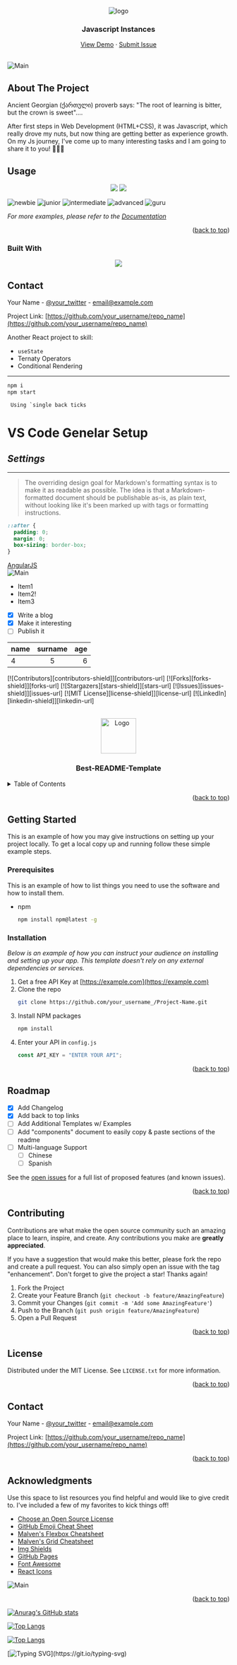 


<a name="readme-top"></a>
<div align="center">
 <img src="https://gpx.ge/root/img/js/logos.png" alt="logo"><br/>
 
<h3 align="center">Javascript Instances</h3>
  <div align="center">
    <a href="https://gpx.ge/challenge/js/" target="_blank">View Demo</a>
    ·
    <a href="https://github.com/tsotneforester/Javascript/issues">Submit Issue</a>
  </div>
<br/>

</div>

![Main](https://gpx.ge/root/img/js/js.gif "image")

## About The Project
Ancient Georgian (ქართული) proverb says: "The root of learning is bitter, but the crown is sweet"....

After first steps in Web Development (HTML+CSS), it was Javascript, which really drove my nuts, but now thing are getting better as experience growth. On my Js journey, I've come up to many interesting tasks and I am going to share it to you! :partying_face::partying_face::partying_face:


## Usage

<div align="center">

<img src="https://gpx.ge/root/img/js/front.png" />
<img src="https://gpx.ge/root/img/js/back.png" />
<!-- ![Main](https://gpx.ge/root/img/js/front.png "image")
![Main](https://gpx.ge/root/img/js/back.png "image") -->
 </div>


![newbie](https://img.shields.io/badge/%201%20-newbie-white?labelColor=6abecd "image")
![junior](https://img.shields.io/badge/%202%20-junior-white?labelColor=aad742 "image")
![intermediate](https://img.shields.io/badge/%203%20-intermediate-white?labelColor=f1b604 "image")
![advanced](https://img.shields.io/badge/%204%20-advanced-white?labelColor=bf4605 "image")
![guru](https://img.shields.io/badge/%205%20-guru-white?labelColor=ed2c49 "image")

_For more examples, please refer to the [Documentation](https://example.com)_

<p align="right">(<a href="#readme-top">back to top</a>)</p>

### Built With

<p align="center">
  <a href="https://skillicons.dev">
    <img src="https://skills.thijs.gg/icons?i=js,html,css,sass,styledcomponents,react,codepen,figma,git,ps,vscode" />
  </a>
</p>




## Contact

Your Name - [@your_twitter](https://twitter.com/your_username) - email@example.com

Project Link: [https://github.com/your_username/repo_name](https://github.com/your_username/repo_name)

<!-- ///////////////////////////////////////////////////////////////////////// -->

Another React project to skill:

- `useState`
- Ternaty Operators
- Conditional Rendering

---

```sh
npm i
npm start
```
`` Using `single back ticks``
# **VS Code** Genelar Setup

## **_Settings_**

---

> The overriding design goal for Markdown's
> formatting syntax is to make it as readable
> as possible. The idea is that a
> Markdown-formatted document should be
> publishable as-is, as plain text, without
> looking like it's been marked up with tags
> or formatting instructions.

```CSS
::after {
  padding: 0;
  margin: 0;
  box-sizing: border-box;
}
```



[AngularJS](http://angularjs.org)  
![Main](https://media.giphy.com/media/wKoPDy4mp8Lr6IJ9ce/giphy.gif "image")

- Item1
- Item2!
- Item3

- [x] Write a blog
- [x] Make it interesting
- [ ] Publish it

| name | surname | age |
| :--- | :-----: | --: |
| 4    |    5    |   6 |







[![Contributors][contributors-shield]][contributors-url]
[![Forks][forks-shield]][forks-url]
[![Stargazers][stars-shield]][stars-url]
[![Issues][issues-shield]][issues-url]
[![MIT License][license-shield]][license-url]
[![LinkedIn][linkedin-shield]][linkedin-url]

<!-- PROJECT LOGO -->
<br />
<div align="center">
  <a href="https://github.com/othneildrew/Best-README-Template">
    <img src="images/logo.png" alt="Logo" width="80" height="80">
  </a>

  <h3 align="center">Best-README-Template</h3>


</div>

<!-- TABLE OF CONTENTS -->
<details>
  <summary>Table of Contents</summary>
  <ol>
    <li>
      <a href="#about-the-project">About The Project</a>
      <ul>
        <li><a href="#built-with">Built With</a></li>
      </ul>
    </li>
    <li>
      <a href="#getting-started">Getting Started</a>
      <ul>
        <li><a href="#prerequisites">Prerequisites</a></li>
        <li><a href="#installation">Installation</a></li>
      </ul>
    </li>
    <li><a href="#usage">Usage</a></li>
    <li><a href="#roadmap">Roadmap</a></li>
    <li><a href="#contributing">Contributing</a></li>
    <li><a href="#license">License</a></li>
    <li><a href="#contact">Contact</a></li>
    <li><a href="#acknowledgments">Acknowledgments</a></li>
  </ol>
</details>

<!-- ABOUT THE PROJECT -->



<p align="right">(<a href="#readme-top">back to top</a>)</p>



<!-- GETTING STARTED -->

## Getting Started

This is an example of how you may give instructions on setting up your project locally.
To get a local copy up and running follow these simple example steps.

### Prerequisites

This is an example of how to list things you need to use the software and how to install them.

- npm
  ```sh
  npm install npm@latest -g
  ```

### Installation

_Below is an example of how you can instruct your audience on installing and setting up your app. This template doesn't rely on any external dependencies or services._

1. Get a free API Key at [https://example.com](https://example.com)
2. Clone the repo
   ```sh
   git clone https://github.com/your_username_/Project-Name.git
   ```
3. Install NPM packages
   ```sh
   npm install
   ```
4. Enter your API in `config.js`
   ```js
   const API_KEY = "ENTER YOUR API";
   ```

<p align="right">(<a href="#readme-top">back to top</a>)</p>

<!-- USAGE EXAMPLES -->



<!-- ROADMAP -->

## Roadmap

- [x] Add Changelog
- [x] Add back to top links
- [ ] Add Additional Templates w/ Examples
- [ ] Add "components" document to easily copy & paste sections of the readme
- [ ] Multi-language Support
  - [ ] Chinese
  - [ ] Spanish

See the [open issues](https://github.com/othneildrew/Best-README-Template/issues) for a full list of proposed features (and known issues).

<p align="right">(<a href="#readme-top">back to top</a>)</p>

<!-- CONTRIBUTING -->

## Contributing

Contributions are what make the open source community such an amazing place to learn, inspire, and create. Any contributions you make are **greatly appreciated**.

If you have a suggestion that would make this better, please fork the repo and create a pull request. You can also simply open an issue with the tag "enhancement".
Don't forget to give the project a star! Thanks again!

1. Fork the Project
2. Create your Feature Branch (`git checkout -b feature/AmazingFeature`)
3. Commit your Changes (`git commit -m 'Add some AmazingFeature'`)
4. Push to the Branch (`git push origin feature/AmazingFeature`)
5. Open a Pull Request

<p align="right">(<a href="#readme-top">back to top</a>)</p>

<!-- LICENSE -->

## License

Distributed under the MIT License. See `LICENSE.txt` for more information.

<p align="right">(<a href="#readme-top">back to top</a>)</p>

<!-- CONTACT -->

## Contact

Your Name - [@your_twitter](https://twitter.com/your_username) - email@example.com

Project Link: [https://github.com/your_username/repo_name](https://github.com/your_username/repo_name)

<p align="right">(<a href="#readme-top">back to top</a>)</p>

<!-- ACKNOWLEDGMENTS -->

## Acknowledgments

Use this space to list resources you find helpful and would like to give credit to. I've included a few of my favorites to kick things off!

- [Choose an Open Source License](https://choosealicense.com)
- [GitHub Emoji Cheat Sheet](https://www.webpagefx.com/tools/emoji-cheat-sheet)
- [Malven's Flexbox Cheatsheet](https://flexbox.malven.co/)
- [Malven's Grid Cheatsheet](https://grid.malven.co/)
- [Img Shields](https://shields.io)
- [GitHub Pages](https://pages.github.com)
- [Font Awesome](https://fontawesome.com)
- [React Icons](https://react-icons.github.io/react-icons/search)

![Main](https://img.shields.io/badge/Nvidia-RTX%204090-D212E1?style=for-the-badge&logo=nvidia&logoColor=white&labelColor=76B900 "image")



<p align="right">(<a href="#readme-top">back to top</a>)</p>

[![Anurag's GitHub stats](https://github-readme-stats.vercel.app/api?username=tsotneforester&show_icons=true&theme=radical)](https://github.com/tsotneforester/github-readme-stats)

[![Top Langs](https://github-readme-stats.vercel.app/api/top-langs/?username=tsotneforester&layout=compact)](https://github.com/anuraghazra/github-readme-stats)

[![Top Langs](http://github-profile-summary-cards.vercel.app/api/cards/profile-details?username=tsotneforester&theme=github_dark)](https://github.com/anuraghazra/github-readme-stats)

[![Typing SVG](https://readme-typing-svg.demolab.com?font=Fira+Code&pause=1000&color=F70000&width=435&lines=%E1%83%92%E1%83%90%E1%83%9B%E1%83%90%E1%83%A0%E1%83%AF%E1%83%9D%E1%83%91%E1%83%90+%E1%83%90%E1%83%A4%E1%83%AE%E1%83%90%E1%83%96%E1%83%94%E1%83%97%E1%83%9D+%E1%83%A8%E1%83%94%E1%83%9C%E1%83%98!)](https://git.io/typing-svg)


<!-- https://www.markdownguide.org/basic-syntax/#reference-style-links -->
<!-- https://github.com/ikatyang/emoji-cheat-sheet/blob/master/README.md -->
<!-- https://github.com/tandpfun/skill-icons?ref=reactjsexample.com -->
<!-- https://shields.io/ -->
<!-- https://readme-typing-svg.demolab.com/demo/ -->


<!-- https://reheader.glitch.me/home -->
<!-- https://github-profile-summary-cards.vercel.app/demo.html -->
<!-- https://www.terminalgif.com/ -->